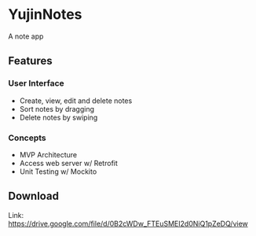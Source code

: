 # YujinNotes
A note app

## Features

### User Interface
* Create, view, edit and delete notes
* Sort notes by dragging
* Delete notes by swiping

### Concepts
* MVP Architecture
* Access web server w/ Retrofit
* Unit Testing w/ Mockito

## Download
Link: https://drive.google.com/file/d/0B2cWDw_FTEuSMEI2d0NiQ1pZeDQ/view
